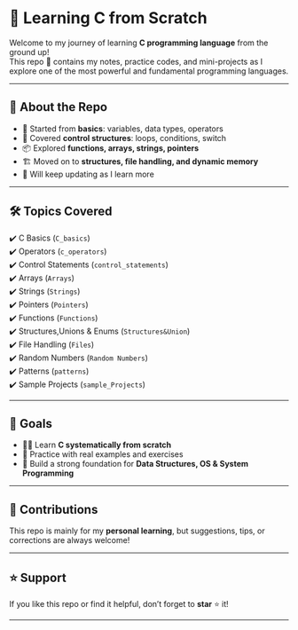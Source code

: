 # 🚀 Learning C from Scratch  

Welcome to my journey of learning **C programming language** from the ground up!  
This repo 📂 contains my notes, practice codes, and mini-projects as I explore one of the most powerful and fundamental programming languages.  

---

## 📖 About the Repo  
- 🌱 Started from **basics**: variables, data types, operators  
- 🔄 Covered **control structures**: loops, conditions, switch  
- 📦 Explored **functions, arrays, strings, pointers**  
- 🏗️ Moved on to **structures, file handling, and dynamic memory**  
- 🚧 Will keep updating as I learn more  

---

## 🛠️ Topics Covered  

✔️ C Basics (`C_basics`)  
✔️ Operators (`c_operators`)  
✔️ Control Statements (`control_statements`)  
✔️ Arrays (`Arrays`)  
✔️ Strings (`Strings`)  
✔️ Pointers (`Pointers`)  
✔️ Functions (`Functions`)  
✔️ Structures,Unions & Enums (`Structures&Union`)  
✔️ File Handling (`Files`)  
✔️ Random Numbers (`Random Numbers`)  
✔️ Patterns (`patterns`)  
✔️ Sample Projects (`sample_Projects`)  

---

## 🎯 Goals  
- 🧑‍💻 Learn **C systematically from scratch**  
- 📝 Practice with real examples and exercises  
- 🚀 Build a strong foundation for **Data Structures, OS & System Programming**  

---

## 🤝 Contributions  
This repo is mainly for my **personal learning**, but suggestions, tips, or corrections are always welcome!  

---

## ⭐ Support  
If you like this repo or find it helpful, don’t forget to **star** ⭐ it!  

---
